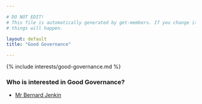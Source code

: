 ```yaml
---

# DO NOT EDIT!
# This file is automatically generated by get-members. If you change it, bad
# things will happen.

layout: default
title: "Good Governance"

---
```


{% include interests/good-governance.md %}

### Who is interested in Good Governance?


* [Mr Bernard Jenkin](/members/mr-bernard-jenkin.html)
